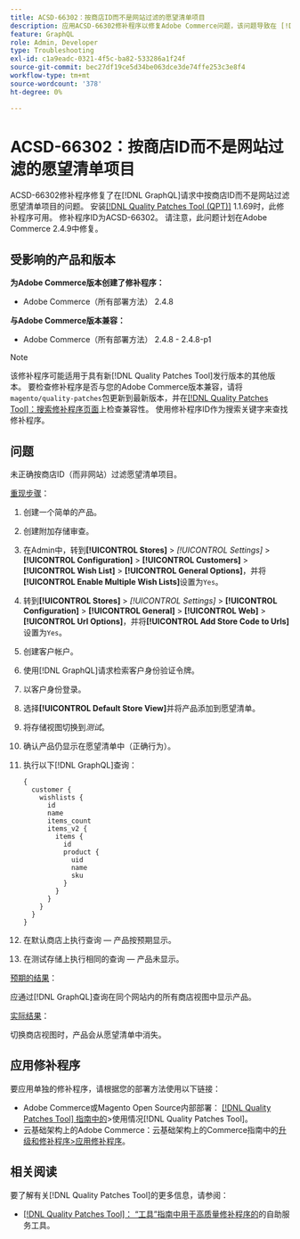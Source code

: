 ```yaml
---
title: ACSD-66302：按商店ID而不是网站过滤的愿望清单项目
description: 应用ACSD-66302修补程序以修复Adobe Commerce问题，该问题导致在 [!DNL GraphQL] 请求中按商店ID而不是网站来过滤愿望清单项目。
feature: GraphQL
role: Admin, Developer
type: Troubleshooting
exl-id: c1a9eadc-0321-4f5c-ba82-533286a1f24f
source-git-commit: bec27df19ce5d34be063dce3de74ffe253c3e8f4
workflow-type: tm+mt
source-wordcount: '378'
ht-degree: 0%

---
```


# ACSD-66302：按商店ID而不是网站过滤的愿望清单项目

ACSD-66302修补程序修复了在[!DNL GraphQL]请求中按商店ID而不是网站过滤愿望清单项目的问题。 安装[[!DNL Quality Patches Tool (QPT)]](/help/tools/quality-patches-tool/quality-patches-tool-to-self-serve-quality-patches.md) 1.1.69时，此修补程序可用。 修补程序ID为ACSD-66302。 请注意，此问题计划在Adobe Commerce 2.4.9中修复。

## 受影响的产品和版本

**为Adobe Commerce版本创建了修补程序：**

* Adobe Commerce（所有部署方法） 2.4.8

**与Adobe Commerce版本兼容：**

* Adobe Commerce（所有部署方法） 2.4.8 - 2.4.8-p1

>[!NOTE]
>
>该修补程序可能适用于具有新[!DNL Quality Patches Tool]发行版本的其他版本。 要检查修补程序是否与您的Adobe Commerce版本兼容，请将`magento/quality-patches`包更新到最新版本，并在[[!DNL Quality Patches Tool]：搜索修补程序页面](https://experienceleague.adobe.com/tools/commerce-quality-patches/index.html?lang=zh-Hans)上检查兼容性。 使用修补程序ID作为搜索关键字来查找修补程序。

## 问题

未正确按商店ID（而非网站）过滤愿望清单项目。

<u>重现步骤</u>：

1. 创建一个简单的产品。
1. 创建附加存储审查。
1. 在Admin中，转到&#x200B;**[!UICONTROL Stores]** > *[!UICONTROL Settings]* > **[!UICONTROL Configuration]** > **[!UICONTROL Customers]** > **[!UICONTROL Wish List]** > **[!UICONTROL General Options]**，并将&#x200B;**[!UICONTROL Enable Multiple Wish Lists]**&#x200B;设置为`Yes`。
1. 转到&#x200B;**[!UICONTROL Stores]** > *[!UICONTROL Settings]* > **[!UICONTROL Configuration]** > **[!UICONTROL General]** > **[!UICONTROL Web]** > **[!UICONTROL Url Options]**，并将&#x200B;**[!UICONTROL Add Store Code to Urls]**&#x200B;设置为`Yes`。
1. 创建客户帐户。
1. 使用[!DNL GraphQL]请求检索客户身份验证令牌。
1. 以客户身份登录。
1. 选择&#x200B;**[!UICONTROL Default Store View]**&#x200B;并将产品添加到愿望清单。
1. 将存储视图切换到&#x200B;*测试*。
1. 确认产品仍显示在愿望清单中（正确行为）。
1. 执行以下[!DNL GraphQL]查询：

   ```
   {
     customer {
       wishlists {
         id
         name
         items_count
         items_v2 {
           items {
             id
             product {
               uid
               name
               sku
             }
           }
         }
       }
     }
   }
   ```

1. 在默认商店上执行查询 — 产品按预期显示。
1. 在测试存储上执行相同的查询 — 产品未显示。

<u>预期的结果</u>：

应通过[!DNL GraphQL]查询在同个网站内的所有商店视图中显示产品。

<u>实际结果</u>：

切换商店视图时，产品会从愿望清单中消失。

## 应用修补程序

要应用单独的修补程序，请根据您的部署方法使用以下链接：

* Adobe Commerce或Magento Open Source内部部署： [[!DNL Quality Patches Tool] 指南中的](/help/tools/quality-patches-tool/usage.md)>使用情况[!DNL Quality Patches Tool]。
* 云基础架构上的Adobe Commerce：云基础架构上的Commerce指南中的[升级和修补程序>应用修补程序](https://experienceleague.adobe.com/docs/commerce-cloud-service/user-guide/develop/upgrade/apply-patches.html?lang=zh-Hans)。

## 相关阅读

要了解有关[!DNL Quality Patches Tool]的更多信息，请参阅：

* [[!DNL Quality Patches Tool]： “工具”指南中用于高质量修补程序的](/help/tools/quality-patches-tool/quality-patches-tool-to-self-serve-quality-patches.md)的自助服务工具。
